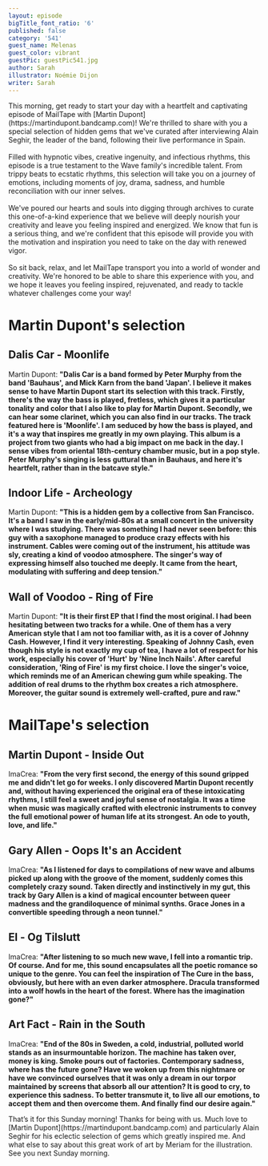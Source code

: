 ```yaml
---
layout: episode
bigTitle_font_ratio: '6'
published: false
category: '541'
guest_name: Melenas
guest_color: vibrant
guestPic: guestPic541.jpg
author: Sarah
illustrator: Noémie Dijon
writer: Sarah
---
```

<p id="introduction">
	This morning, get ready to start your day with a heartfelt and captivating episode of MailTape with [Martin Dupont](https://martindupont.bandcamp.com)! We're thrilled to share with you a special selection of hidden gems that we've curated after interviewing Alain Seghir, the leader of the band, following their live performance in Spain.
	<br><br>
	Filled with hypnotic vibes, creative ingenuity, and infectious rhythms, this episode is a true testament to the Wave family's incredible talent. From trippy beats to ecstatic rhythms, this selection will take you on a journey of emotions, including moments of joy, drama, sadness, and humble reconciliation with our inner selves.
	<br><br>
	We've poured our hearts and souls into digging through archives to curate this one-of-a-kind experience that we believe will deeply nourish your creativity and leave you feeling inspired and energized. We know that fun is a serious thing, and we're confident that this episode will provide you with the motivation and inspiration you need to take on the day with renewed vigor.
	<br><br>
	So sit back, relax, and let MailTape transport you into a world of wonder and creativity. We're honored to be able to share this experience with you, and we hope it leaves you feeling inspired, rejuvenated, and ready to tackle whatever challenges come your way!
</p>

# Martin Dupont's selection

## Dalis Car - Moonlife

Martin Dupont: **"**Dalis Car is a band formed by Peter Murphy from the band 'Bauhaus', and Mick Karn from the band 'Japan'. I believe it makes sense to have Martin Dupont start its selection with this track. Firstly, there's the way the bass is played, fretless, which gives it a particular tonality and color that I also like to play for Martin Dupont. Secondly, we can hear some clarinet, which you can also find in our tracks. The track featured here is 'Moonlife'. I am seduced by how the bass is played, and it's a way that inspires me greatly in my own playing. This album is a project from two giants who had a big impact on me back in the day. I sense vibes from oriental 18th-century chamber music, but in a pop style. Peter Murphy's singing is less guttural than in Bauhaus, and here it's heartfelt, rather than in the batcave style.**"**


## Indoor Life - Archeology

Martin Dupont: **"**This is a hidden gem by a collective from San Francisco. It's a band I saw in the early/mid-80s at a small concert in the university where I was studying. There was something I had never seen before: this guy with a saxophone managed to produce crazy effects with his instrument. Cables were coming out of the instrument, his attitude was sly, creating a kind of voodoo atmosphere. The singer's way of expressing himself also touched me deeply. It came from the heart, modulating with suffering and deep tension.**"**

## Wall of Voodoo - Ring of Fire

Martin Dupont: **"**It is their first EP that I find the most original. I had been hesitating between two tracks for a while. One of them has a very American style that I am not too familiar with, as it is a cover of Johnny Cash. However, I find it very interesting. Speaking of Johnny Cash, even though his style is not exactly my cup of tea, I have a lot of respect for his work, especially his cover of 'Hurt' by 'Nine Inch Nails'. After careful consideration, 'Ring of Fire' is my first choice. I love the singer's voice, which reminds me of an American chewing gum while speaking. The addition of real drums to the rhythm box creates a rich atmosphere. Moreover, the guitar sound is extremely well-crafted, pure and raw.**"**

# MailTape's selection

## Martin Dupont - Inside Out

ImaCrea: **"**From the very first second, the energy of this sound gripped me and didn't let go for weeks. I only discovered Martin Dupont recently and, without having experienced the original era of these intoxicating rhythms, I still feel a sweet and joyful sense of nostalgia. It was a time when music was magically crafted with electronic instruments to convey the full emotional power of human life at its strongest. An ode to youth, love, and life.**"**

## Gary Allen - Oops It's an Accident

ImaCrea: **"**As I listened for days to compilations of new wave and albums picked up along with the groove of the moment, suddenly comes this completely crazy sound. Taken directly and instinctively in my gut, this track by Gary Allen is a kind of magical encounter between queer madness and the grandiloquence of minimal synths. Grace Jones in a convertible speeding through a neon tunnel.**"**

## El - Og Tilslutt

ImaCrea: **"**After listening to so much new wave, I fell into a romantic trip. Of course. And for me, this sound encapsulates all the poetic romance so unique to the genre. You can feel the inspiration of The Cure in the bass, obviously, but here with an even darker atmosphere. Dracula transformed into a wolf howls in the heart of the forest. Where has the imagination gone?**"**


## Art Fact - Rain in the South

ImaCrea: **"**End of the 80s in Sweden, a cold, industrial, polluted world stands as an insurmountable horizon. The machine has taken over, money is king. Smoke pours out of factories. Contemporary sadness, where has the future gone? Have we woken up from this nightmare or have we convinced ourselves that it was only a dream in our torpor maintained by screens that absorb all our attention? It is good to cry, to experience this sadness. To better transmute it, to live all our emotions, to accept them and then overcome them. And finally find our desire again.**"**

<p id="outroduction">That’s it for this Sunday morning! Thanks for being with us. Much love to [Martin Dupont](https://martindupont.bandcamp.com) and particularly Alain Seghir for his eclectic selection of gems which greatly inspired me. And what else to say about this great work of art by Meriam for the illustration. See you next Sunday morning.</p>
